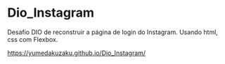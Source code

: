 # Dio_Instagram
Desafio DIO de reconstruir a página de login do Instagram. Usando html, css com Flexbox.

https://yumedakuzaku.github.io/Dio_Instagram/
